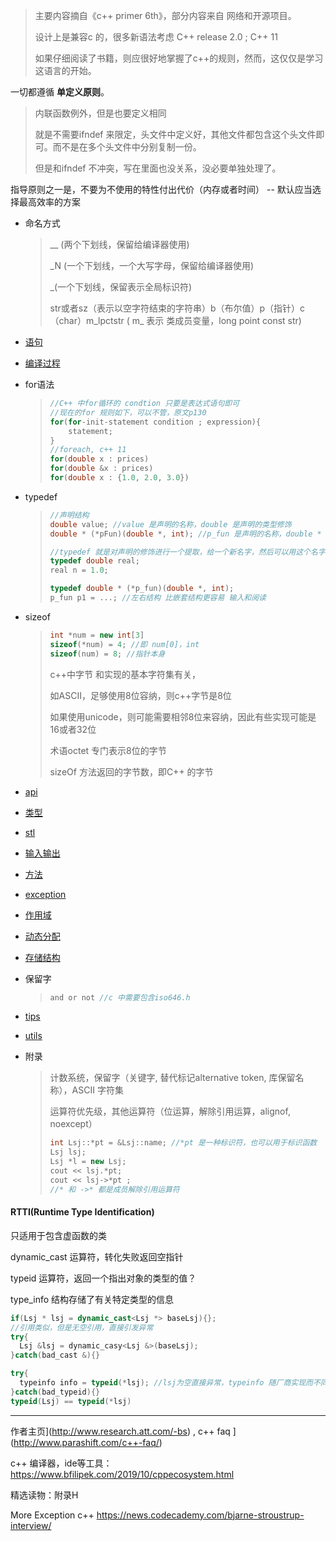 > 主要内容摘自《c++ primer 6th》，部分内容来自 网络和开源项目。 
>
> 设计上是兼容c 的，很多新语法考虑 C++ release 2.0 ; C++ 11
>
> 
>
> 如果仔细阅读了书籍，则应很好地掌握了c++的规则，然而，这仅仅是学习这语言的开始。



一切都遵循 **单定义原则**。

> 内联函数例外，但是也要定义相同
>
> 就是不需要ifndef 来限定，头文件中定义好，其他文件都包含这个头文件即可。而不是在多个头文件中分别复制一份。
>
> 但是和ifndef 不冲突，写在里面也没关系，没必要单独处理了。

指导原则之一是，不要为不使用的特性付出代价（内存或者时间） -- 默认应当选择最高效率的方案



- 命名方式

    >__ (两个下划线，保留给编译器使用)
    >
    >_N (一个下划线，一个大写字母，保留给编译器使用)
    >
    >_(一个下划线，保留表示全局标识符)
    >
    >str或者sz（表示以空字符结束的字符串）b（布尔值）p（指针）c（char）m_lpctstr ( m_ 表示 类成员变量，long point const str)

- [语句](./statement.md)

- [编译过程](./compile-process.md)

- for语法

    > ```c++
    > //C++ 中for循环的 condtion 只要是表达式语句即可
    > //现在的for 规则如下，可以不管，原文p130
    > for(for-init-statement condition ; expression){
    >     statement;
    > }
    > //foreach, c++ 11
    > for(double x : prices) 
    > for(double &x : prices)
    > for(double x : {1.0, 2.0, 3.0})
    > ```

- typedef

    > ```c++
    > //声明结构
    > double value; //value 是声明的名称，double 是声明的类型修饰
    > double * (*pFun)(double *, int); //p_fun 是声明的名称，double * (*)(double *,int) 是修饰
    > 
    > //typedef 就是对声明的修饰进行一个提取，给一个新名字，然后可以用这个名字进行声明
    > typedef double real;
    > real n = 1.0;
    > 
    > typedef double * (*p_fun)(double *, int);
    > p_fun p1 = ...; //左右结构 比嵌套结构更容易 输入和阅读
    > ```

- sizeof

    > ```c++
    > int *num = new int[3]
    > sizeof(*num) = 4; //即 num[0]，int
    > sizeof(num) = 8; //指针本身
    > ```
    >
    > c++中字节 和实现的基本字符集有关，
    >
    > 如ASCII，足够使用8位容纳，则c++字节是8位
    >
    > 如果使用unicode，则可能需要相邻8位来容纳，因此有些实现可能是 16或者32位
    >
    > 术语octet 专门表示8位的字节
    >
    > sizeOf 方法返回的字节数，即C++ 的字节

- [api](./api.md)

- [类型](./type/type-index.md)

- [stl](./stl/stl-index.md)

- [输入输出](./io/io-index.md)

- [方法](./function.md)

- [exception](./exception)

- [作用域](./scope.md)

- [动态分配](./dynamic-alloc.md)

- [存储结构](./storage-struct.md)

- 保留字

    > ```c
    > and or not //c 中需要包含iso646.h
    > ```

- [tips](./cpp-tips.md)

- [utils](./cpp-utils.md)

- 附录

    > 计数系统，保留字（关键字, 替代标记alternative token, 库保留名称），ASCII 字符集
    >
    > 运算符优先级，其他运算符（位运算，解除引用运算，alignof, noexcept）
    >
    > ```c++
    > int Lsj::*pt = &Lsj::name; //*pt 是一种标识符，也可以用于标识函数
    > Lsj lsj;
    > Lsj *l = new Lsj;
    > cout << lsj.*pt; 
    > cout << lsj->*pt ; 
    > //* 和 ->* 都是成员解除引用运算符
    > ```
    >
    > 



#### RTTI(Runtime Type Identification)

只适用于包含虚函数的类



dynamic_cast 运算符，转化失败返回空指针

typeid 运算符，返回一个指出对象的类型的值？

type_info 结构存储了有关特定类型的信息

```c++
if(Lsj * lsj = dynamic_cast<Lsj *> baseLsj){};
//引用类似，但是无空引用，直接引发异常
try{
  Lsj &lsj = dynamic_casy<Lsj &>(baseLsj);
}catch(bad_cast &){}
```

```c++
try{
  typeinfo info = typeid(*lsj); //lsj为空直接异常，typeinfo 随厂商实现而不同
}catch(bad_typeid){}
typeid(Lsj) == typeid(*lsj)
```



---

作者主页](http://www.research.att.com/-bs) , c++ faq ](http://www.parashift.com/c++-faq/)

c++ 编译器，ide等工具：https://www.bfilipek.com/2019/10/cppecosystem.html

精选读物：附录H

More Exception c++
https://news.codecademy.com/bjarne-stroustrup-interview/
